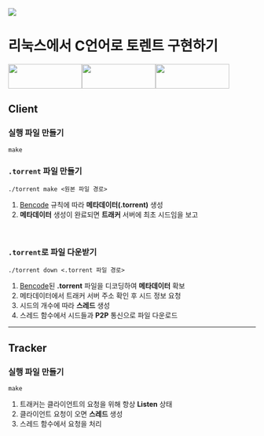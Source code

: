 <a href="https://github.com/Jeong-Je/torrent-clone/graphs/contributors">
  <img src="https://contrib.rocks/image?repo=Jeong-Je/torrent-clone" />
</a>


# 리눅스에서 C언어로 토렌트 구현하기
<div style="display: flex;">
  <img src="https://img.shields.io/badge/Linux-FFE005?style=flat&logo=Linux&logoColor=black" width="150" height="50" />
  <img src="https://img.shields.io/badge/C-00599C?style=flat&logo=C&logoColor=white" width="150" height="50" />
  <img src="https://img.shields.io/badge/BitTorrent-6C47FF?style=flat&logo=BitTorrent&logoColor=white" width="150" height="50" />
</div>



## Client
### 실행 파일 만들기
```
make
```
### `.torrent` 파일 만들기
```
./torrent make <원본 파일 경로>
```
1. [Bencode](https://en.wikipedia.org/wiki/Bencode) 규칙에 따라 **메타데이터(.torrent)** 생성
2. **메타데이터** 생성이 완료되면 **트래커** 서버에 최초 시드임을 보고
<br />

### `.torrent`로 파일 다운받기
```
./torrent down <.torrent 파일 경로>
```
1. [Bencode](https://en.wikipedia.org/wiki/Bencode)된 **.torrent** 파일을 디코딩하여 **메타데이터** 확보
2. 메타데이터에서 트래커 서버 주소 확인 후 시드 정보 요청
3. 시드의 개수에 따라 **스레드** 생성
4. 스레드 함수에서 시드들과 **P2P** 통신으로 파일 다운로드
***
## Tracker

### 실행 파일 만들기
```
make
```
1. 트래커는 클라이언트의 요청을 위해 항상 **Listen** 상태
2. 클라이언트 요청이 오면 **스레드** 생성
3. 스레드 함수에서 요청을 처리
